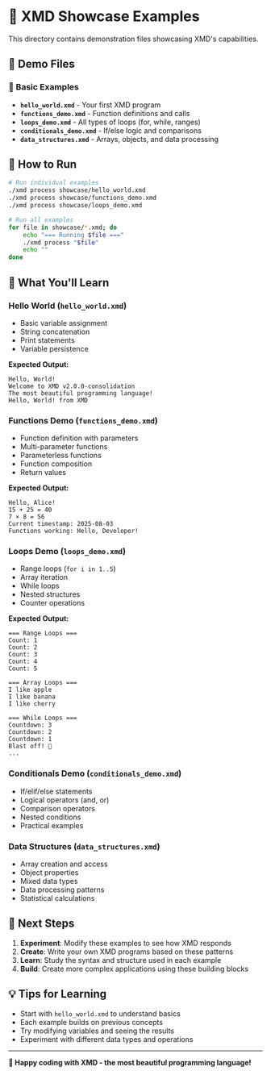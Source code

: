 # 🎯 XMD Showcase Examples

This directory contains demonstration files showcasing XMD's capabilities.

## 📁 Demo Files

### 🌟 Basic Examples
- **`hello_world.xmd`** - Your first XMD program
- **`functions_demo.xmd`** - Function definitions and calls
- **`loops_demo.xmd`** - All types of loops (for, while, ranges)
- **`conditionals_demo.xmd`** - If/else logic and comparisons
- **`data_structures.xmd`** - Arrays, objects, and data processing

## 🚀 How to Run

```bash
# Run individual examples
./xmd process showcase/hello_world.xmd
./xmd process showcase/functions_demo.xmd
./xmd process showcase/loops_demo.xmd

# Run all examples
for file in showcase/*.xmd; do
    echo "=== Running $file ==="
    ./xmd process "$file"
    echo ""
done
```

## 📖 What You'll Learn

### Hello World (`hello_world.xmd`)
- Basic variable assignment
- String concatenation
- Print statements
- Variable persistence

**Expected Output:**
```
Hello, World!
Welcome to XMD v2.0.0-consolidation
The most beautiful programming language!
Hello, World! from XMD
```

### Functions Demo (`functions_demo.xmd`)
- Function definition with parameters
- Multi-parameter functions
- Parameterless functions
- Function composition
- Return values

**Expected Output:**
```
Hello, Alice!
15 + 25 = 40
7 × 8 = 56
Current timestamp: 2025-08-03
Functions working: Hello, Developer!
```

### Loops Demo (`loops_demo.xmd`)
- Range loops (`for i in 1..5`)
- Array iteration
- While loops
- Nested structures
- Counter operations

**Expected Output:**
```
=== Range Loops ===
Count: 1
Count: 2
Count: 3
Count: 4
Count: 5

=== Array Loops ===
I like apple
I like banana
I like cherry

=== While Loops ===
Countdown: 3
Countdown: 2
Countdown: 1
Blast off! 🚀
...
```

### Conditionals Demo (`conditionals_demo.xmd`)
- If/elif/else statements
- Logical operators (and, or)
- Comparison operators
- Nested conditions
- Practical examples

### Data Structures (`data_structures.xmd`)
- Array creation and access
- Object properties
- Mixed data types
- Data processing patterns
- Statistical calculations

## 🎯 Next Steps

1. **Experiment**: Modify these examples to see how XMD responds
2. **Create**: Write your own XMD programs based on these patterns
3. **Learn**: Study the syntax and structure used in each example
4. **Build**: Create more complex applications using these building blocks

## 💡 Tips for Learning

- Start with `hello_world.xmd` to understand basics
- Each example builds on previous concepts
- Try modifying variables and seeing the results
- Experiment with different data types and operations

---

**🚀 Happy coding with XMD - the most beautiful programming language!**